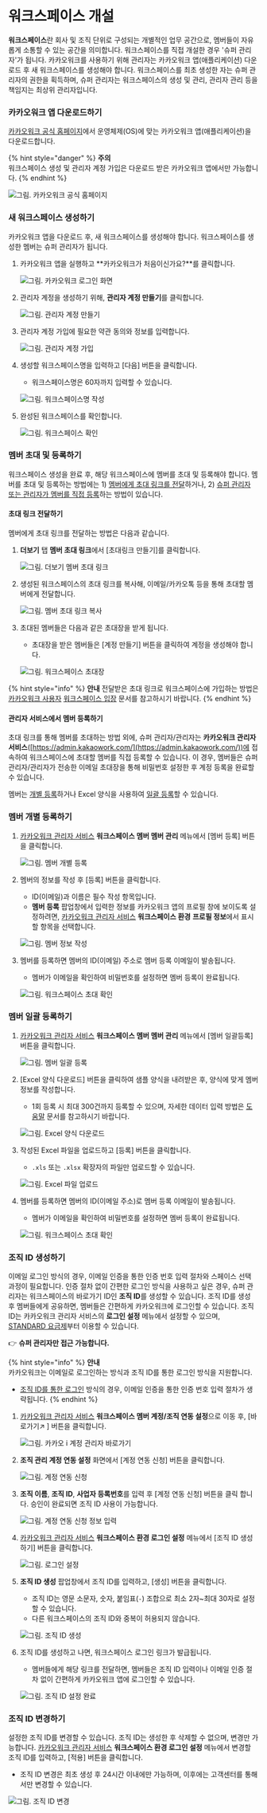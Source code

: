# 워크스페이스 개설

**워크스페이스**란 회사 및 조직 단위로 구성되는 개별적인 업무 공간으로, 멤버들이 자유롭게 소통할 수 있는 공간을 의미합니다. 워크스페이스를 직접 개설한 경우 '슈퍼 관리자'가 됩니다. 카카오워크를 사용하기 위해 관리자는 카카오워크 앱(애플리케이션) 다운로드 후 새 워크스페이스를 생성해야 합니다. 워크스페이스를 최초 생성한 자는 슈퍼 관리자의 권한을 획득하며, 슈퍼 관리자는 워크스페이스의 생성 및 관리, 관리자 관리 등을 책임지는 최상위 관리자입니다.

### 카카오워크 앱 다운로드하기

[카카오워크 공식 홈페이지](https://www.kakaowork.com/download)에서 운영체제(OS)에 맞는 카카오워크 앱(애플리케이션)을 다운로드합니다.

{% hint style="danger" %}
**주의**\
워크스페이스 생성 및 관리자 계정 가입은 다운로드 받은 카카오워크 앱에서만 가능합니다.
{% endhint %}

![그림. 카카오워크 공식 홈페이지](https://s3-us-west-2.amazonaws.com/secure.notion-static.com/ce319735-3b53-4497-97f3-1644cd9ddc4f/%EC%B9%B4%EC%B9%B4%EC%98%A4%EC%9B%8C%ED%81%AC\_%EA%B3%B5%EC%8B%9D\_%ED%99%88%ED%8E%98%EC%9D%B4%EC%A7%80.png)

### 새 워크스페이스 생성하기

카카오워크 앱을 다운로드 후, 새 워크스페이스를 생성해야 합니다. 워크스페이스를 생성한 멤버는 슈퍼 관리자가 됩니다.

1.  카카오워크 앱을 실행하고 **카카오워크가 처음이신가요?**를 클릭합니다.

    ![그림. 카카오워크 로그인 화면](https://s3-us-west-2.amazonaws.com/secure.notion-static.com/42d7c68b-712a-4a2b-86ce-eed38edeb798/Untitled.png)

2.  관리자 계정을 생성하기 위해, **관리자 계정 만들기**를 클릭합니다.

    ![그림. 관리자 계정 만들기](https://s3-us-west-2.amazonaws.com/secure.notion-static.com/cc1e67fd-64bf-4df7-a0e3-f0c2901e5ddc/Untitled.png)

3.  관리자 계정 가입에 필요한 약관 동의와 정보를 입력합니다.

    ![그림. 관리자 계정 가입](https://s3-us-west-2.amazonaws.com/secure.notion-static.com/168001d8-c2d4-4dbe-a07d-bd60da2590ce/Untitled.png)

4.  생성할 워크스페이스명을 입력하고 [다음] 버튼을 클릭합니다.

    * 워크스페이스명은 60자까지 입력할 수 있습니다.

    ![그림. 워크스페이스명 작성](https://s3-us-west-2.amazonaws.com/secure.notion-static.com/f6793fd2-adb2-4e1a-bb4e-e811c6e6d687/%E1%84%8B%E1%85%AF%E1%84%8F%E1%85%B3%E1%84%89%E1%85%B3%E1%84%91%E1%85%A6%E1%84%8B%E1%85%B5%E1%84%89%E1%85%B3%E1%84%86%E1%85%A7%E1%86%BC\_%E1%84%8C%E1%85%A1%E1%86%A8%E1%84%89%E1%85%A5%E1%86%BC.png)

5.  완성된 워크스페이스를 확인합니다.

    ![그림. 워크스페이스 확인](https://s3-us-west-2.amazonaws.com/secure.notion-static.com/4a5699e3-4d98-4003-be17-673981503e24/%EC%9B%8C%ED%81%AC%EC%8A%A4%ED%8E%98%EC%9D%B4%EC%8A%A4\_%ED%99%95%EC%9D%B8\_\(1\).png)

### 멤버 초대 및 등록하기

워크스페이스 생성을 완료 후, 해당 워크스페이스에 멤버를 초대 및 등록해야 합니다. 멤버를 초대 및 등록하는 방법에는 1) [멤버에게 초대 링크를 전달](https://www.notion.so/2-1-bdcc7f572f0d457ab85be2cae24a7f48)하거나, 2) [슈퍼 관리자 또는 관리자가 멤버를 직접 등록](https://www.notion.so/2-1-bdcc7f572f0d457ab85be2cae24a7f48)하는 방법이 있습니다.

#### 초대 링크 전달하기

멤버에게 초대 링크를 전달하는 방법은 다음과 같습니다.

1.  **더보기** 탭 **멤버 초대 링크**에서 [초대링크 만들기]를 클릭합니다.

    ![그림. 더보기 멤버 초대 링크](https://s3-us-west-2.amazonaws.com/secure.notion-static.com/3513e19b-a92f-4ddd-8a74-48a90eb65330/Untitled.png)

2.  생성된 워크스페이스의 초대 링크를 복사해, 이메일/카카오톡 등을 통해 초대할 멤버에게 전달합니다.

    ![그림. 멤버 초대 링크 복사](https://s3-us-west-2.amazonaws.com/secure.notion-static.com/26a7ab8f-2220-4fd5-8ca0-ddc580db4cfd/Untitled.png)

3.  초대된 멤버들은 다음과 같은 초대장을 받게 됩니다.

    * 초대장을 받은 멤버들은 [계정 만들기] 버튼을 클릭하여 계정을 생성해야 합니다.

    ![그림. 워크스페이스 초대장](https://s3-us-west-2.amazonaws.com/secure.notion-static.com/7b7db879-87b4-4f79-93d5-114fb5f1dd09/%E1%84%8B%E1%85%AF%E1%84%8F%E1%85%B3%E1%84%89%E1%85%B3%E1%84%91%E1%85%A6%E1%84%8B%E1%85%B5%E1%84%89%E1%85%B3\_%E1%84%8E%E1%85%A9%E1%84%83%E1%85%A2%E1%84%8C%E1%85%A1%E1%86%BC.png)

{% hint style="info" %}
**안내**
전달받은 초대 링크로 워크스페이스에 가입하는 방법은 [카카오워크 사용자](https://www.notion.so/Kakao-Work-PC-4c0ada760503496c836f7d63ca610d53) [워크스페이스 입장](https://www.notion.so/1-081b7517f11f4bfbab275e25087f098f) 문서를 참고하시기 바랍니다.
{% endhint %}

#### 관리자 서비스에서 멤버 등록하기

초대 링크를 통해 멤버를 초대하는 방법 외에, 슈퍼 관리자/관리자는 **카카오워크 관리자 서비스**([https://admin.kakaowork.com/](https://admin.kakaowork.com/))에 접속하여 워크스페이스에 초대할 멤버를 직접 등록할 수 있습니다. 이 경우, 멤버들은 슈퍼 관리자/관리자가 전송한 이메일 초대장을 통해 비밀번호 설정한 후 계정 등록을 완료할 수 있습니다.

멤버는 [개별 등록](https://www.notion.so/2-1-bdcc7f572f0d457ab85be2cae24a7f48)하거나 Excel 양식을 사용하여 [일괄 등록](https://www.notion.so/2-1-bdcc7f572f0d457ab85be2cae24a7f48)할 수 있습니다.

### 멤버 개별 등록하기

1.  [카카오워크 관리자 서비스](https://admin.kakaowork.com/) **워크스페이스 멤버 멤버 관리** 메뉴에서 [멤버 등록] 버튼을 클릭합니다.

    ![그림. 멤버 개별 등록](https://s3-us-west-2.amazonaws.com/secure.notion-static.com/0f6831b9-9a36-4949-8667-ce5c45c4d57c/%EB%A9%A4%EB%B2%84\_%EA%B0%9C%EB%B3%84\_%EB%93%B1%EB%A1%9D.png)

2.  멤버의 정보를 작성 후 [등록] 버튼을 클릭합니다.

    * ID(이메일)과 이름은 필수 작성 항목입니다.
    * **멤버 등록** 팝업창에서 입력한 정보를 카카오워크 앱의 프로필 창에 보이도록 설정하려면, [카카오워크 관리자 서비스](https://kakaowork.com/login?service=admin) **워크스페이스 환경** **프로필 정보**에서 표시할 항목을 선택합니다.

    ![그림. 멤버 정보 작성](https://s3-us-west-2.amazonaws.com/secure.notion-static.com/bf1e45bd-894f-45f9-8348-be20c3e0b7de/%EB%A9%A4%EB%B2%84\_%EC%A0%95%EB%B3%B4\_%EC%9E%91%EC%84%B1.png)

3.  멤버를 등록하면 멤버의 ID(이메일) 주소로 멤버 등록 이메일이 발송됩니다.

    * 멤버가 이메일을 확인하여 비밀번호를 설정하면 멤버 등록이 완료됩니다.

    ![그림. 워크스페이스 초대 확인](https://s3-us-west-2.amazonaws.com/secure.notion-static.com/8a419a24-def3-4a07-a9e7-1ca2f6d84eb3/%EC%9B%8C%ED%81%AC%EC%8A%A4%ED%8E%98%EC%9D%B4%EC%8A%A4\_%EC%B4%88%EB%8C%80\_%ED%99%95%EC%9D%B8.png)

### 멤버 일괄 등록하기

1.  [카카오워크 관리자 서비스](https://admin.kakaowork.com/) **워크스페이스 멤버 멤버 관리** 메뉴에서 [멤버 일괄등록] 버튼을 클릭합니다.

    ![그림. 멤버 일괄 등록](https://s3-us-west-2.amazonaws.com/secure.notion-static.com/d5bd0bc7-666d-4362-9886-ed6a3b03ec1e/%EB%A9%A4%EB%B2%84\_%EC%9D%BC%EA%B4%84\_%EB%93%B1%EB%A1%9D.png)

2.  [Excel 양식 다운로드] 버튼을 클릭하여 샘플 양식을 내려받은 후, 양식에 맞게 멤버 정보를 작성합니다.

    * 1회 등록 시 최대 300건까지 등록할 수 있으며, 자세한 데이터 입력 방법은 [도움말](https://cs.kakao.com/helps?category=588\&locale=ko\&service=171\&articleId=1073202850\&device=2170) 문서를 참고하시기 바랍니다.

    ![그림. Excel 양식 다운로드](https://s3-us-west-2.amazonaws.com/secure.notion-static.com/c292d710-c6ea-43c5-8fe0-c0c76b2efd40/Excel\_%EC%96%91%EC%8B%9D\_%EB%8B%A4%EC%9A%B4%EB%A1%9C%EB%93%9C.png)

3.  작성된 Excel 파일을 업로드하고 [등록] 버튼을 클릭합니다.
    * `.xls` 또는 `.xlsx` 확장자의 파일만 업로드할 수 있습니다.

    ![그림. Excel 파일 업로드](https://s3-us-west-2.amazonaws.com/secure.notion-static.com/ed5f6b0b-e315-4959-b53f-7c205e2460a5/Excel\_%ED%8C%8C%EC%9D%BC\_\_%EC%97%85%EB%A1%9C%EB%93%9C.png)

4.  멤버를 등록하면 멤버의 ID(이메일 주소)로 멤버 등록 이메일이 발송됩니다.
    * 멤버가 이메일을 확인하여 비밀번호를 설정하면 멤버 등록이 완료됩니다.

    ![그림. 워크스페이스 초대 확인](https://s3-us-west-2.amazonaws.com/secure.notion-static.com/8a419a24-def3-4a07-a9e7-1ca2f6d84eb3/%EC%9B%8C%ED%81%AC%EC%8A%A4%ED%8E%98%EC%9D%B4%EC%8A%A4\_%EC%B4%88%EB%8C%80\_%ED%99%95%EC%9D%B8.png)


### 조직 ID 생성하기

이메일 로그인 방식의 경우, 이메일 인증을 통한 인증 번호 입력 절차와 스페이스 선택 과정이 필요합니다. 인증 절차 없이 간편한 로그인 방식을 사용하고 싶은 경우, 슈퍼 관리자는 워크스페이스의 바로가기 ID인 **조직 ID**를 생성할 수 있습니다. 조직 ID를 생성 후 멤버들에게 공유하면, 멤버들은 간편하게 카카오워크에 로그인할 수 있습니다. 조직 ID는 카카오워크 관리자 서비스의 **로그인 설정** 메뉴에서 설정할 수 있으며, [STANDARD 요금제](https://www.kakaowork.com/pricing)부터 이용할 수 있습니다.

👉 **슈퍼 관리자만 접근 가능합니다.**

{% hint style="info" %}
**안내**\
카카오워크는 이메일로 로그인하는 방식과 조직 ID를 통한 로그인 방식을 지원합니다.
* [조직 ID를 통한 로그인](https://www.notion.so/1-081b7517f11f4bfbab275e25087f098f) 방식의 경우, 이메일 인증을 통한 인증 번호 입력 절차가 생략됩니다.
{% endhint %}

1.  [카카오워크 관리자 서비스](https://admin.kakaowork.com/) **워크스페이스 멤버 계정/조직 연동 설정**으로 이동 후, [바로가기↗️ ] 버튼을 클릭합니다.

    ![그림. 카카오 i 계정 관리자 바로가기](https://s3-us-west-2.amazonaws.com/secure.notion-static.com/fec0e103-6035-44ab-8670-0b3835bde8cb/%EC%B9%B4%EC%B9%B4%EC%98%A4\_i\_%EA%B3%84%EC%A0%95\_%EA%B4%80%EB%A6%AC%EC%9E%90\_%EB%B0%94%EB%A1%9C%EA%B0%80%EA%B8%B0.png)

2.  **조직 관리 계정 연동 설정** 화면에서 [계정 연동 신청] 버튼을 클릭합니다.

    ![그림. 계정 연동 신청](https://s3-us-west-2.amazonaws.com/secure.notion-static.com/5277d589-bcc7-4ccb-b265-7f1c47dcd132/%E1%84%80%E1%85%A8%E1%84%8C%E1%85%A5%E1%86%BC\_%E1%84%8B%E1%85%A7%E1%86%AB%E1%84%83%E1%85%A9%E1%86%BC\_%E1%84%89%E1%85%B5%E1%86%AB%E1%84%8E%E1%85%A5%E1%86%BC.png)

3.  **조직 이름**, **조직 ID**, **사업자 등록번호**를 입력 후 [계정 연동 신청] 버튼을 클릭 합니다. 승인이 완료되면 조직 ID 사용이 가능합니다.

    ![그림. 계정 연동 신청 정보 입력](https://s3-us-west-2.amazonaws.com/secure.notion-static.com/6014c3c5-588a-46a5-833e-ca3a343b67fe/Untitled.png)

4.  [카카오워크 관리자 서비스](https://admin.kakaowork.com/) **워크스페이스 환경 로그인 설정** 메뉴에서 [조직 ID 생성하기] 버튼을 클릭합니다.

    ![그림. 로그인 설정](https://s3-us-west-2.amazonaws.com/secure.notion-static.com/cbe5aecf-159c-4ac6-b155-997d4bd0d8e8/%EB%A1%9C%EA%B7%B8%EC%9D%B8\_%EC%84%A4%EC%A0%95.png)

5.  **조직 ID 생성** 팝업창에서 조직 ID를 입력하고, [생성] 버튼을 클릭합니다.
    * 조직 ID는 영문 소문자, 숫자, 붙임표(`-`) 조합으로 최소 2자\~최대 30자로 설정할 수 있습니다.
    * 다른 워크스페이스의 조직 ID와 중복이 허용되지 않습니다.

    ![그림. 조직 ID 생성](https://s3-us-west-2.amazonaws.com/secure.notion-static.com/4e8c613f-3bac-4939-87f1-0c167ce63ba3/%EC%A1%B0%EC%A7%81\_ID\_%EC%83%9D%EC%84%B1.png)

6.  조직 ID를 생성하고 나면, 워크스페이스 로그인 링크가 발급됩니다.

    * 멤버들에게 해당 링크를 전달하면, 멤버들은 조직 ID 입력이나 이메일 인증 절차 없이 간편하게 카카오워크 앱에 로그인할 수 있습니다.

    ![그림. 조직 ID 설정 완료](https://s3-us-west-2.amazonaws.com/secure.notion-static.com/b3ef0fc8-0527-44f9-ab65-d4410e4f987e/%EC%A1%B0%EC%A7%81\_ID\_%EC%84%A4%EC%A0%95\_%EC%99%84%EB%A3%8C\_\(1\).png)

### 조직 ID 변경하기

설정한 조직 ID를 변경할 수 있습니다. 조직 ID는 생성한 후 삭제할 수 없으며, 변경만 가능합니다. [카카오워크 관리자 서비스](https://admin.kakaowork.com/) **워크스페이스 환경 로그인 설정** 메뉴에서 변경할 조직 ID를 입력하고, [적용] 버튼을 클릭합니다.

* 조직 ID 변경은 최초 생성 후 24시간 이내에만 가능하며, 이후에는 고객센터를 통해서만 변경할 수 있습니다.

![그림. 조직 ID 변경](https://s3-us-west-2.amazonaws.com/secure.notion-static.com/33b2fa9d-163f-45d4-a56b-379d0ee964fd/%EC%A1%B0%EC%A7%81\_ID\_%EB%B3%80%EA%B2%BD\_\(1\).png)
